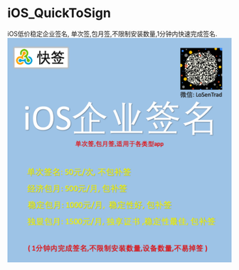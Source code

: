 # iOS_QuickToSign
iOS低价稳定企业签名, 单次签,包月签,不限制安装数量,1分钟内快速完成签名.
![快签企业签名](https://github.com/5208171/iOS_QuickToSign/blob/master/iOS%E5%BF%AB%E7%AD%BE.png)
